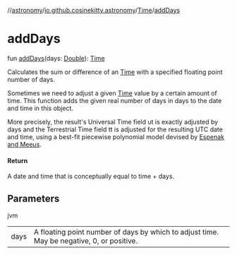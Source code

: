 //[astronomy](../../../index.md)/[io.github.cosinekitty.astronomy](../index.md)/[Time](index.md)/[addDays](add-days.md)

# addDays

fun [addDays](add-days.md)(days: [Double](https://kotlinlang.org/api/latest/jvm/stdlib/kotlin/-double/index.html)): [Time](index.md)

Calculates the sum or difference of an [Time](index.md) with a specified floating point number of days.

Sometimes we need to adjust a given [Time](index.md) value by a certain amount of time. This function adds the given real number of days in days to the date and time in this object.

More precisely, the result's Universal Time field ut is exactly adjusted by days and the Terrestrial Time field tt is adjusted for the resulting UTC date and time, using a best-fit piecewise polynomial model devised by [Espenak and Meeus](https://eclipse.gsfc.nasa.gov/SEhelp/deltatpoly2004.html).

#### Return

A date and time that is conceptually equal to time + days.

## Parameters

jvm

| | |
|---|---|
| days | A floating point number of days by which to adjust time. May be negative, 0, or positive. |
